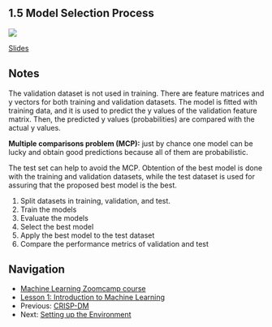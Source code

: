 ## 1.5 Model Selection Process

<a href="https://www.youtube.com/watch?v=OH_R0Sl9neM"><img src="images/thumbnail-1-05.jpg"></a>

[Slides](https://www.slideshare.net/AlexeyGrigorev/ml-zoomcamp-15-model-selection-process)


## Notes
The validation dataset is not used in training. There are feature matrices and y vectors for both training and validation datasets. 
The model is fitted with training data, and it is used to predict the y values of the validation feature matrix. Then, the predicted y values (probabilities)
are compared with the actual y values. 

**Multiple comparisons problem (MCP):** just by chance one model can be lucky and obtain good predictions because all of them are probabilistic. 

The test set can help to avoid the MCP. Obtention of the best model is done with the training and validation datasets, while the test dataset is used for assuring that the proposed best model is the best. 

1. Split datasets in training, validation, and test. 
2. Train the models
3. Evaluate the models
4. Select the best model 
5. Apply the best model to the test dataset 
6. Compare the performance metrics of validation and test 

## Navigation

* [Machine Learning Zoomcamp course](../)
* [Lesson 1: Introduction to Machine Learning](./)
* Previous: [CRISP-DM](04-crisp-dm.md)
* Next: [Setting up the Environment](06-environment.md)

